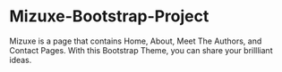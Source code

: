 # Mizuxe-Bootstrap-Project

Mizuxe is a page that contains Home, About, Meet The Authors, and Contact Pages. With this Bootstrap Theme, you can share your brillliant ideas. 
